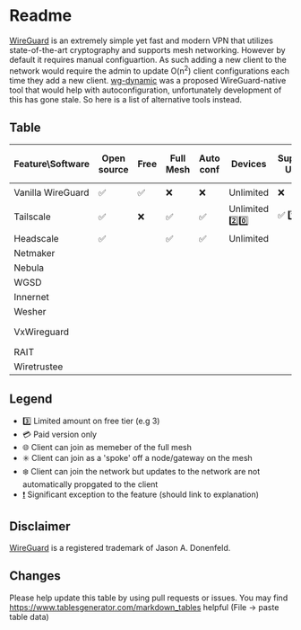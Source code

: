 # Readme
[WireGuard](https://wireguard.com/) is an extremely simple yet fast and modern VPN that utilizes state-of-the-art cryptography and supports mesh networking. However by default it requires manual configuartion. As such adding a new client to the network would require the admin to update O(n<sup>2</sup>) client configurations each time they add a new client. [wg-dynamic](https://git.zx2c4.com/wg-dynamic/about/docs/idea.md) was a proposed WireGuard-native tool that would help with autoconfiguration, unfortunately development of this has gone stale. So here is a list of alternative tools instead.

## Table
| Feature\Software | Open source | Free | Full Mesh | Auto conf | Devices | Supports Users | Allows full tunnel | Subnet Access | NAT traversal | Linux | Windows | MacOS | Android | iOS | OpenWRT | Custom DNS | Link |
|---|---|---|---|---|---|---|---|---|---|---|---|---|---|---|---|---|---|
| Vanilla WireGuard | :white_check_mark: | :white_check_mark: | :x: | :x: | Unlimited | :x: | :white_check_mark: | :white_check_mark: | :x: | :eight_spoked_asterisk: | :eight_spoked_asterisk: | :eight_spoked_asterisk: | :eight_spoked_asterisk: | :eight_spoked_asterisk: | :eight_spoked_asterisk: | :white_check_mark: | https://www.wireguard.com/repositories/ |
| Tailscale | :white_check_mark: | :x: | :white_check_mark: | :white_check_mark: | Unlimited :two::zero: | :white_check_mark: :one: | :white_check_mark: | :white_check_mark: | :white_check_mark: | :globe_with_meridians: | :globe_with_meridians: | :globe_with_meridians: | :globe_with_meridians: | :globe_with_meridians: | :white_check_mark: | :white_check_mark: | https://github.com/tailscale/tailscale |
| Headscale | :white_check_mark: |  | :white_check_mark: | :white_check_mark: | Unlimited |  | :white_check_mark: |  | :white_check_mark: | :globe_with_meridians: | :globe_with_meridians: | :globe_with_meridians: | :x: | :x: |  | :white_check_mark: | https://github.com/juanfont/headscale |
| Netmaker |  |  |  |  |  |  |  |  |  |  |  |  |  |  |  |  | https://github.com/gravitl/netmaker |
| Nebula |  |  |  |  |  |  |  |  |  |  |  |  |  |  |  |  |  |
| WGSD |  |  |  |  |  |  |  |  |  |  |  |  |  |  |  |  | https://github.com/jwhited/wgsd |
| Innernet |  |  |  |  |  |  |  |  |  |  |  |  |  |  |  |  | https://github.com/tonarino/innernet |
| Wesher |  |  |  |  |  |  |  |  |  |  |  |  |  |  |  |  | https://github.com/costela/wesher |
| VxWireguard |  |  |  |  |  |  |  |  |  |  |  |  |  |  |  |  | https://github.com/m13253/VxWireguard-Generator |
| RAIT |  |  |  |  |  |  |  |  |  |  |  |  |  |  |  |  | https://gitlab.com/NickCao/RAIT |
| Wiretrustee |  |  |  |  |  |  |  |  |  |  |  |  |  |  |  |  | https://github.com/wiretrustee/wiretrustee |

## Legend

- :three: Limited amount on free tier (e.g 3)
- :credit_card: Paid version only
- :globe_with_meridians: Client can join as memeber of the full mesh
- :eight_spoked_asterisk: Client can join as a 'spoke' off a node/gateway on the mesh
- :snowflake: Client can join the network but updates to the network are not automatically propgated to the client
- [:exclamation:](https://github.com/HarvsG/WireGuardMeshes/readme.md#Legend) Significant exception to the feature (should link to explanation)

## Disclaimer
 [WireGuard](https://wireguard.com/) is a registered trademark of Jason A. Donenfeld.
 
## Changes
Please help update this table by using pull requests or issues. You may find https://www.tablesgenerator.com/markdown_tables helpful (File -> paste table data)

